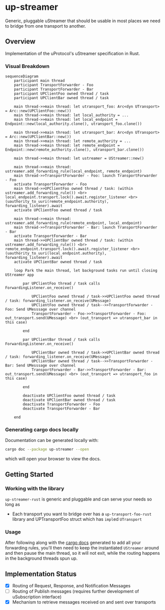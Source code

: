 # up-streamer

Generic, pluggable uStreamer that should be usable in most places we need
to bridge from one transport to another.


## Overview

Implementation of the uProtocol's uStreamer specification in Rust.

### Visual Breakdown

```mermaid
sequenceDiagram 
    participant main thread
    participant TransportForwarder - Foo
    participant TransportForwarder - Bar
    participant UPClientFoo owned thread / task
    participant UPClientBar owned thread / task

    main thread->>main thread: let utransport_foo: Arc<dyn UTransport> = Arc::new(UPClientFoo::new())
    main thread->>main thread: let local_authority = ...
    main thread->>main thread: let local_endpoint = Endpoint::new(local_authority.clone(), utransport_foo.clone())

    main thread->>main thread: let utransport_bar: Arc<dyn UTransport> = Arc::new(UPClientBar::new())
    main thread->>main thread: let remote_authority = ...
    main thread->>main thread: let remote_endpoint = Endpoint::new(remote_authority.clone(), utransport_bar.clone())
  
    main thread->>main thread: let ustreamer = UStreamer::new()

    main thread->>main thread: ustreamer.add_forwarding_rule(local_endpoint, remote_endpoint)
    main thread->>TransportForwarder - Foo: launch TransportForwarder - Foo
    activate TransportForwarder - Foo
    main thread->>UPClientFoo owned thread / task: (within ustreamer.add_forwarding_rule()) <br> local_endpoint.transport.lock().await.register_listener <br> (uauthority_to_uuri(remote_endpoint.authority), forwarding_listener).await
    activate UPClientFoo owned thread / task

    main thread->>main thread: ustreamer.add_forwarding_rule(remote_endpoint, local_endpoint)
    main thread->>TransportForwarder - Bar: launch TransportForwarder - Bar
    activate TransportForwarder - Bar
    main thread->>UPClientBar owned thread / task: (within ustreamer.add_forwarding_rule()) <br> remote_endpoint.transport.lock().await.register_listener <br> (uauthority_to_uuri(local_endpoint.authority), forwarding_listener).await
    activate UPClientBar owned thread / task

    loop Park the main thread, let background tasks run until closing UStreamer app

        par UPClientFoo thread / task calls ForwardingListener.on_receive()

            UPClientFoo owned thread / task->>UPClientFoo owned thread / task: forwarding_listener.on_receive(UMessage)
            UPClientFoo owned thread / task-->>TransportForwarder - Foo: Send UMesssage over channel
            TransportForwarder - Foo->>TransportForwarder - Foo: out_transport.send(UMessage) <br> (out_transport => utransport_bar in this case)

        end

        par UPClientBar thread / task calls ForwardingListener.on_receive()

            UPClientBar owned thread / task->>UPClientBar owned thread / task: forwarding_listener.on_receive(UMessage)
            UPClientBar owned thread / task-->>TransportForwarder - Bar: Send UMesssage over channel
            TransportForwarder - Bar->>TransportForwarder - Bar: out_transport.send(UMessage) <br> (out_transport => utransport_foo in this case)

        end

        deactivate UPClientFoo owned thread / task
        deactivate UPClientBar owned thread / task
        deactivate TransportForwarder - Foo
        deactivate TransportForwarder - Bar

    end
```

### Generating cargo docs locally

Documentation can be generated locally with:

```bash
cargo doc --package up-streamer --open
```

which will open your browser to view the docs.

## Getting Started

### Working with the library

`up-streamer-rust` is generic and pluggable and can serve your needs so long as
* Each transport you want to bridge over has a `up-transport-foo-rust` library
  and UPTransportFoo struct which has `impl`ed `UTransport`

### Usage

After following along with the [cargo docs](#generating-cargo-docs-locally) generated to add all your forwarding rules, you'll then need to keep the instantiated `UStreamer` around and then pause the main thread, so it will not exit, while the routing happens in the background threads spun up.

## Implementation Status

- [x] Routing of Request, Response, and Notification Messages
- [ ] Routing of Publish messages (requires further development of uSubscription interface)
- [x] Mechanism to retrieve messages received on and sent over transports
